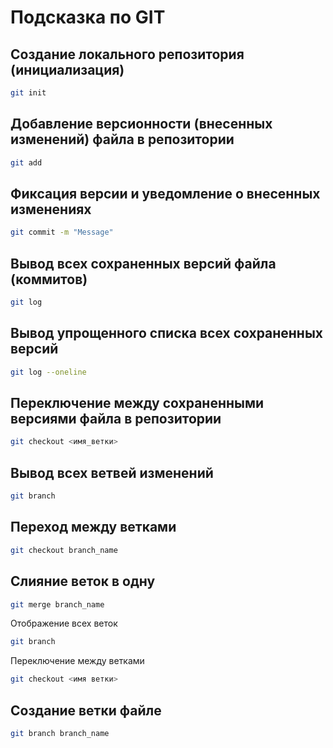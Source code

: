 # Подсказка по GIT

## Создание локального репозитория (инициализация)
~~~sh
git init
~~~

## Добавление версионности (внесенных изменений) файла в репозитории
~~~sh
git add
~~~

## Фиксация версии и уведомление о внесенных изменениях
~~~sh
git commit -m "Message"
~~~

## Вывод всех сохраненных версий файла (коммитов)
~~~sh
git log
~~~

## Вывод упрощенного списка всех сохраненных версий
~~~sh
git log --oneline
~~~

## Переключение между сохраненными версиями файла в репозитории
~~~sh
git checkout <имя_ветки>
~~~

## Вывод всех ветвей изменений
~~~sh
git branch
~~~
 
## Переход между ветками
~~~sh
git checkout branch_name
~~~

## Слияние веток в одну
~~~sh
git merge branch_name
~~~

Отображение всех веток
~~~sh
git branch
~~~

Переключение между ветками
~~~sh
git checkout <имя ветки>
~~~

## Создание ветки файле
~~~sh
git branch branch_name
~~~